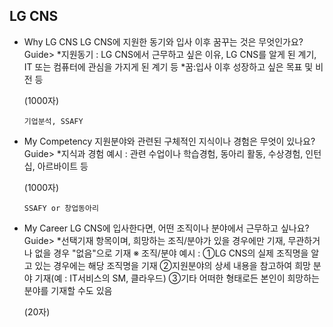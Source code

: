 ## LG CNS

- Why LG CNS  LG CNS에 지원한 동기와 입사 이후 꿈꾸는 것은 무엇인가요?  Guide> *지원동기 : LG CNS에서 근무하고 싶은 이유, LG CNS를 알게 된 계기, IT 또는 컴퓨터에 관심을 가지게 된 계기 등 *꿈:입사 이후 성장하고 싶은 목표 및 비전 등

  (1000자)

  ```
  기업분석, SSAFY
  ```

  



- My Competency  지원분야와 관련된 구체적인 지식이나 경험은 무엇이 있나요?  Guide> *지식과 경험 예시 : 관련 수업이나 학습경험, 동아리 활동, 수상경험, 인턴십, 아르바이트 등

  (1000자)

  ```
  SSAFY or 창업동아리
  ```

  



- My Career  LG CNS에 입사한다면, 어떤 조직이나 분야에서 근무하고 싶나요?  Guide> *선택기재 항목이며, 희망하는 조직/분야가 있을 경우에만 기재, 무관하거나 없을 경우 "없음"으로 기재 ※ 조직/분야 예시 : ①LG CNS의 실제 조직명을 알고 있는 경우에는 해당 조직명을 기재 ②지원분야의 상세 내용을 참고하여 희망 분야 기재(예 : IT서비스의 SM, 클라우드) ③기타 어떠한 형태로든 본인이 희망하는 분야를 기재할 수도 있음

  (20자)

  ```
  
  ```

  